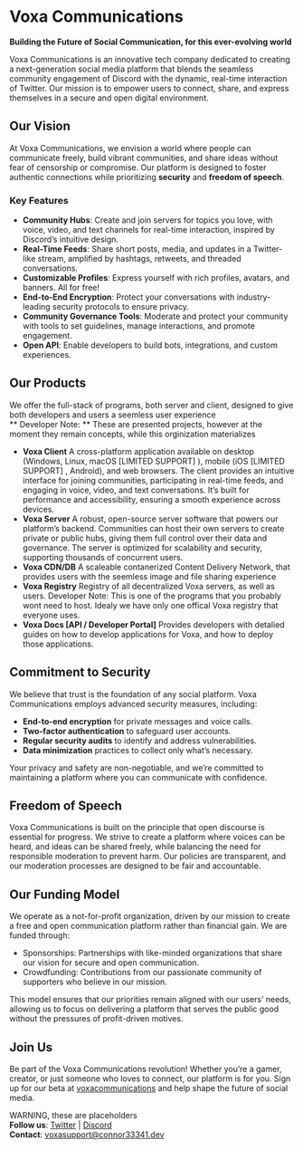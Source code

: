 
# Voxa Communications

**Building the Future of Social Communication, for this ever-evolving world**

Voxa Communications is an innovative tech company dedicated to creating a next-generation social media platform that blends the seamless community engagement of Discord with the dynamic, real-time interaction of Twitter. Our mission is to empower users to connect, share, and express themselves in a secure and open digital environment.

## Our Vision
At Voxa Communications, we envision a world where people can communicate freely, build vibrant communities, and share ideas without fear of censorship or compromise. Our platform is designed to foster authentic connections while prioritizing **security** and **freedom of speech**.

### Key Features
- **Community Hubs**: Create and join servers for topics you love, with voice, video, and text channels for real-time interaction, inspired by Discord’s intuitive design.
- **Real-Time Feeds**: Share short posts, media, and updates in a Twitter-like stream, amplified by hashtags, retweets, and threaded conversations.
- **Customizable Profiles**: Express yourself with rich profiles, avatars, and banners. All for free!
- **End-to-End Encryption**: Protect your conversations with industry-leading security protocols to ensure privacy.
- **Community Governance Tools**:  Moderate and protect your community with tools to set guidelines, manage interactions, and promote engagement.
- **Open API**: Enable developers to build bots, integrations, and custom experiences.

## Our Products
We offer the full-stack of programs, both server and client, designed to give both developers and users a seemless user experience \
** Developer Note: ** These are presented projects, however at the moment they remain concepts, while this orginization materializes
 - **Voxa Client** A cross-platform application available on desktop (Windows, Linux, macOS [LIMITED SUPPORT] ), mobile (iOS [LIMITED SUPPORT] , Android), and web browsers. The client provides an intuitive interface for joining communities, participating in real-time feeds, and engaging in voice, video, and text conversations. It’s built for performance and accessibility, ensuring a smooth experience across devices.
 - **Voxa Server** A robust, open-source server software that powers our platform’s backend. Communities can host their own servers to create private or public hubs, giving them full control over their data and governance. The server is optimized for scalability and security, supporting thousands of concurrent users.
 - **Voxa CDN/DB** A scaleable contanerized Content Delivery Network, that provides users with the seemless image and file sharing experience
 - **Voxa Registry** Registry of all decentralized Voxa servers, as well as users. Developer Note: This is one of the programs that you probably wont need to host. Idealy we have only one offical Voxa registry that everyone uses.
 - **Voxa Docs [API / Developer Portal]** Provides developers with detalied guides on how to develop applications for Voxa, and how to deploy those applications.

## Commitment to Security
We believe that trust is the foundation of any social platform. Voxa Communications employs advanced security measures, including:
- **End-to-end encryption** for private messages and voice calls.
- **Two-factor authentication** to safeguard user accounts.
- **Regular security audits** to identify and address vulnerabilities.
- **Data minimization** practices to collect only what’s necessary.

Your privacy and safety are non-negotiable, and we’re committed to maintaining a platform where you can communicate with confidence.

## Freedom of Speech
Voxa Communications is built on the principle that open discourse is essential for progress. We strive to create a platform where voices can be heard, and ideas can be shared freely, while balancing the need for responsible moderation to prevent harm. Our policies are transparent, and our moderation processes are designed to be fair and accountable.

## Our Funding Model
We operate as a not-for-profit organization, driven by our mission to create a free and open communication platform rather than financial gain. We are funded through:
 - Sponsorships: Partnerships with like-minded organizations that share our vision for secure and open communication.
 - Crowdfunding: Contributions from our passionate community of supporters who believe in our mission.

This model ensures that our priorities remain aligned with our users’ needs, allowing us to focus on delivering a platform that serves the public good without the pressures of profit-driven motives.

## Join Us
Be part of the Voxa Communications revolution! Whether you’re a gamer, creator, or just someone who loves to connect, our platform is for you. Sign up for our beta at [voxacommunications](https://voxa-communications.github.io) and help shape the future of social media.

WARNING, these are placeholders \
**Follow us**: [Twitter](https://twitter.com/---) | [Discord](https://discord.gg/--)  
**Contact**: voxasupport@connor33341.dev
